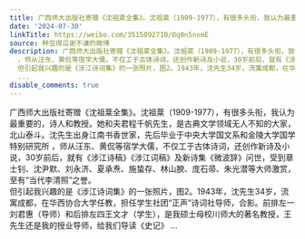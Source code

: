 ```yaml
---
title: 广西师大出版社寄赠《沈祖棻全集》。沈祖棻（1909-1977），有很多头衔，我认为最重要的，诗人和教授。她和夫君程千帆先生，是古典文学领域无人不知的大家，北山...
date: '2024-07-30'
linkTitle: https://weibo.com/3515092710/Oq0n5nxmE
source: 种豆得瓜谢不谦的微博
description: 广西师大出版社寄赠《沈祖棻全集》。沈祖棻（1909-1977），有很多头衔，我认为最重要的，诗人和教授。她和夫君程千帆先生，是古典文学领域无人不知的大家，北山泰斗。沈先生出身江南书香世家，先后毕业于中央大学国文系和金陵大学国学特别研究所
  ，师从汪东、黄侃等宿学大儒，不仅工于古体诗词，还创作新诗及小说，30岁前后，就有《涉江诗稿》《涉江词稿》及新诗集《微波辞》问世，受到章士钊、沈尹默、刘永济、夏承焘、施蛰存、林山腴、庞石帚、朱光潜等大师激赏，至有“当代李清照”之誉。<br>
  但引起我兴趣的是《涉江诗词集》的一张照片，图2。1943年，沈先生34岁，流寓成都，在华西协合大学任教，担任学生社团“正声”诗词社导师，合影。前排左一刘君惠（导师）和后排左四王文才（学生），是我硕士母校川师大的著名教授，王先生还是我的授业导师，给我们导读《史记》
  ...
disable_comments: true
---
```

广西师大出版社寄赠《沈祖棻全集》。沈祖棻（1909-1977），有很多头衔，我认为最重要的，诗人和教授。她和夫君程千帆先生，是古典文学领域无人不知的大家，北山泰斗。沈先生出身江南书香世家，先后毕业于中央大学国文系和金陵大学国学特别研究所 ，师从汪东、黄侃等宿学大儒，不仅工于古体诗词，还创作新诗及小说，30岁前后，就有《涉江诗稿》《涉江词稿》及新诗集《微波辞》问世，受到章士钊、沈尹默、刘永济、夏承焘、施蛰存、林山腴、庞石帚、朱光潜等大师激赏，至有“当代李清照”之誉。<br> 但引起我兴趣的是《涉江诗词集》的一张照片，图2。1943年，沈先生34岁，流寓成都，在华西协合大学任教，担任学生社团“正声”诗词社导师，合影。前排左一刘君惠（导师）和后排左四王文才（学生），是我硕士母校川师大的著名教授，王先生还是我的授业导师，给我们导读《史记》 ...